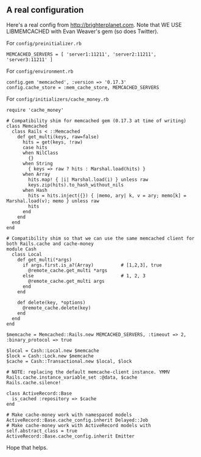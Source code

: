 ## A real configuration ##

Here's a real config from http://brighterplanet.com. Note that WE USE LIBMEMCACHED with Evan Weaver's gem (so does Twitter).

For `config/preinitializer.rb`

    MEMCACHED_SERVERS = [ 'server1:11211', 'server2:11211', 'server3:11211' ]

For `config/environment.rb`

    config.gem 'memcached', :version => '0.17.3'
    config.cache_store = :mem_cache_store, MEMCACHED_SERVERS

For `config/initializers/cache_money.rb`

    require 'cache_money'

    # Compatibility shim for memcached gem (0.17.3 at time of writing)
    class Memcached
      class Rails < ::Memcached
        def get_multi(keys, raw=false)
          hits = get(keys, !raw)
          case hits
          when NilClass
            {}
          when String
            { keys => raw ? hits : Marshal.load(hits) }
          when Array
            hits.map! { |i| Marshal.load(i) } unless raw
            keys.zip(hits).to_hash_without_nils
          when Hash
            hits = hits.inject({}) { |memo, ary| k, v = ary; memo[k] = Marshal.load(v); memo } unless raw
            hits
          end
        end
      end
    end

    # Compatibility shim so that we can use the same memcached client for both Rails.cache and cache-money
    module Cash
      class Local
        def get_multi(*args)
          if args.first.is_a?(Array)          # [1,2,3], true
            @remote_cache.get_multi *args
          else                                # 1, 2, 3
            @remote_cache.get_multi args
          end
        end

        def delete(key, *options)
          @remote_cache.delete(key)
        end
      end
    end

    $memcache = Memcached::Rails.new MEMCACHED_SERVERS, :timeout => 2, :binary_protocol => true

    $local = Cash::Local.new $memcache
    $lock = Cash::Lock.new $memcache
    $cache = Cash::Transactional.new $local, $lock

    # NOTE: replacing the default memcache-client instance. YMMV
    Rails.cache.instance_variable_set :@data, $cache
    Rails.cache.silence!

    class ActiveRecord::Base
      is_cached :repository => $cache
    end

    # Make cache-money work with namespaced models
    ActiveRecord::Base.cache_config.inherit Delayed::Job
    # Make cache-money work with ActiveRecord models with self.abstract_class = true
    ActiveRecord::Base.cache_config.inherit Emitter

Hope that helps.
